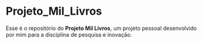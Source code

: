 # Projeto_Mil_Livros
Esse é o repositório do **Projeto Mil Livros**, um projeto pessoal desenvolvido por mim para a disciplina de pesquisa e inovação.



